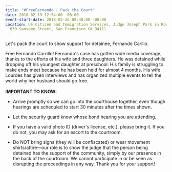 ```yaml
---
title: "#FreeFernando - Pack the Court"
date: 2018-02-19 12:54:00 -08:00
event-start-date: 2018-02-26 08:30:00 -08:00
Location: US Citizen and Immigration Services, Judge Joseph Park in Room 9 (4th floor),
  630 Sansome Street, San Francisco CA 94111
---
```


Let's pack the court to show support for detainee, Fernando Carillo.

Free Fernando Carrillo! Fernando's case has gotten wide media coverage, thanks to the efforts of his wife and three daughters. He was detained while dropping off his youngest daughter at preschool. His family is struggling to make ends meet because he has been held for almost 4 months. His wife Lourdes has given interviews and has organized multiple events to tell the world why her husband should go free.\
\
**IMPORTANT TO KNOW:**

* Arrive promptly so we can go into the courthouse together, even though hearings are scheduled to start 30 minutes after the times shown.

* Let the security guard know whose bond hearing you are attending.

* If you have a valid photo ID (driver's license, etc.), please bring it. If you do not, you may ask for an escort to the courtroom.

* Do NOT bring signs (they will be confiscated) or wear movement shirts/attire—our role is to show the judge that the person being detained has the support of the community, simply by our presence in the back of the courtroom. We cannot participate in or be seen as disrupting the proceedings in any way. Thank you for your support!